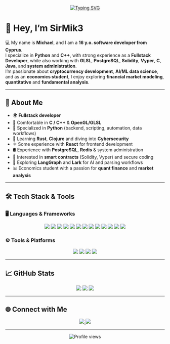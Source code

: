 <!-- Typing effect banner -->
<p align="center">
  <a href="https://github.com/SirMik3">
    <img src="https://readme-typing-svg.demolab.com?font=Fira+Code&weight=500&size=24&pause=1000&color=00BFFF&center=true&vCenter=true&width=600&lines=Python+%26+C%2B%2B+Developer;Fullstack+Developer;AI%2FML+%26+Crypto+Enthusiast;Economics+Student+%7C+Quant+Finance;Always+Learning+%F0%9F%9A%80" alt="Typing SVG" />
  </a>
</p>

# 👋 Hey, I’m SirMik3

💻 My name is **Michael**, and I am a **16 y.o. software developer from Cyprus**.  
I specialize in **Python** and **C++**, with strong experience as a **Fullstack Developer**, while also working with **GLSL**, **PostgreSQL**, **Solidity**, **Vyper**, **C**, **Java**, and **system administration**.  
I’m passionate about **cryptocurrency development**, **AI/ML data science**, and as an **economics student**, I enjoy exploring **financial market modeling**, **quantitative** and **fundamental analysis**.  

---

## 🚀 About Me
- 🌍 **Fullstack developer**  
- 🔧 Comfortable in **C / C++** & **OpenGL/GLSL**  
- 🐍 Specialized in **Python** (backend, scripting, automation, data workflows)  
- 🌱 Learning **Rust**, **Clojure** and diving into **Cybersecurity**  
- ⚛️ Some experience with **React** for frontend development  
- 🛢️ Experience with **PostgreSQL**, **Redis** & system administration  
- 🔐 Interested in **smart contracts** (Solidity, Vyper) and secure coding  
- 🤖 Exploring **LangGraph** and **Lark** for AI and parsing workflows  
- 📊 Economics student with a passion for **quant finance** and **market analysis**  

---

## 🛠️ Tech Stack & Tools

### 🖥️ Languages & Frameworks  
<p align="center">
  <img src="https://img.shields.io/badge/C-00599C?style=for-the-badge&logo=c&logoColor=white" />
  <img src="https://img.shields.io/badge/C++-00599C?style=for-the-badge&logo=c%2B%2B&logoColor=white" />
  <img src="https://img.shields.io/badge/Python-3776AB?style=for-the-badge&logo=python&logoColor=white" />
  <img src="https://img.shields.io/badge/Rust-000000?style=for-the-badge&logo=rust&logoColor=white" />
  <img src="https://img.shields.io/badge/Java-007396?style=for-the-badge&logo=java&logoColor=white" />
  <img src="https://img.shields.io/badge/GLSL-5586A4?style=for-the-badge&logo=opengl&logoColor=white" />
  <img src="https://img.shields.io/badge/PostgreSQL-4169E1?style=for-the-badge&logo=postgresql&logoColor=white" />
  <img src="https://img.shields.io/badge/Redis-DC382D?style=for-the-badge&logo=redis&logoColor=white" />
  <img src="https://img.shields.io/badge/Solidity-363636?style=for-the-badge&logo=solidity&logoColor=white" />
  <img src="https://img.shields.io/badge/Vyper-2980b9?style=for-the-badge&logo=ethereum&logoColor=white" />
  <img src="https://img.shields.io/badge/React-20232A?style=for-the-badge&logo=react&logoColor=61DAFB" />
  <img src="https://img.shields.io/badge/LangGraph-0A192F?style=for-the-badge&logo=python&logoColor=white" />
  <img src="https://img.shields.io/badge/Clojure-00B140?style=for-the-badge&logo=clojure&logoColor=white" />
</p>

### ⚙️ Tools & Platforms  
<p align="center">
  <img src="https://img.shields.io/badge/Linux-FCC624?style=for-the-badge&logo=linux&logoColor=black" />
  <img src="https://img.shields.io/badge/Git-F05032?style=for-the-badge&logo=git&logoColor=white" />
  <img src="https://img.shields.io/badge/Docker-2496ED?style=for-the-badge&logo=docker&logoColor=white" />
  <img src="https://img.shields.io/badge/Bash-4EAA25?style=for-the-badge&logo=gnu-bash&logoColor=white" />
</p>

---

## 📈 GitHub Stats
<p align="center">
  <img src="https://github-readme-stats.vercel.app/api?username=SirMik3&show_icons=true&theme=tokyonight" />
  <img src="https://github-readme-stats.vercel.app/api/top-langs/?username=SirMik3&layout=compact&theme=tokyonight" />
  <img src="https://github-readme-streak-stats.herokuapp.com/?user=SirMik3&theme=tokyonight" />
</p>

---

## 🌐 Connect with Me
<p align="center">
  <a href="https://www.linkedin.com/in/michaelefarov">
    <img src="https://img.shields.io/badge/LinkedIn-0A66C2?style=for-the-badge&logo=linkedin&logoColor=white" />
  </a>
<!--   <a href="https://twitter.com/yourhandle">
    <img src="https://img.shields.io/badge/Twitter-1DA1F2?style=for-the-badge&logo=twitter&logoColor=white" />
  </a> -->
  <a href="mailto:mike.efarov@gmail.com">
    <img src="https://img.shields.io/badge/Email-D14836?style=for-the-badge&logo=gmail&logoColor=white" />
  </a>
</p>

---

<p align="center">
  <img src="https://komarev.com/ghpvc/?username=SirMik3&style=flat-square&color=blue" alt="Profile views" />
</p>
